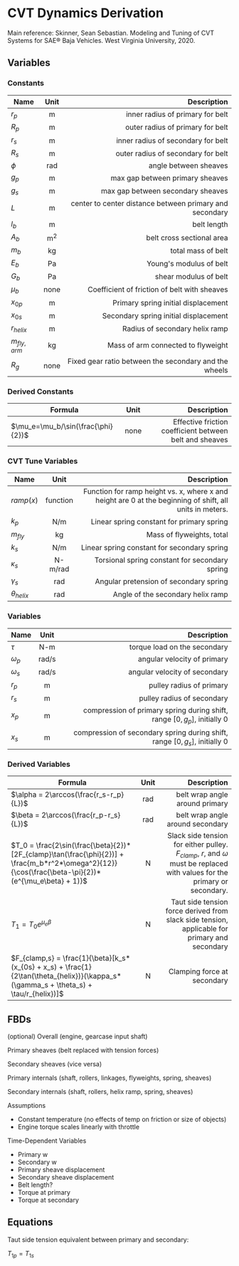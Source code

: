 # CVT Dynamics Derivation

Main reference: Skinner, Sean Sebastian. Modeling and Tuning of CVT Systems for SAE® Baja Vehicles. West Virginia University, 2020.

## Variables

### Constants
Name|Unit|Description
---|:---:|---:
$r_p$     | m    | inner radius of primary for belt
$R_p$     | m    | outer radius of primary for belt
$r_s$     | m    | inner radius of secondary for belt
$R_s$     | m    | outer radius of secondary for belt
$\phi$    | rad  | angle between sheaves
$g_p$     | m    | max gap between primary sheaves
$g_s$     | m    | max gap between secondary sheaves
$L$       | m    | center to center distance between primary and secondary
$l_b$     | m    | belt length
$A_b$     | m<sup>2</sup> | belt cross sectional area
$m_b$     | kg   | total mass of belt
$E_b$     | Pa   | Young's modulus of belt
$G_b$     | Pa   | shear modulus of belt
$\mu_b$   | none | Coefficient of friction of belt with sheaves
$x_{0p}$ | m    | Primary spring initial displacement
$x_{0s}$ | m    | Secondary spring initial displacement
$r_{helix}$ | m  | Radius of secondary helix ramp
$m_{fly,arm}$ | kg | Mass of arm connected to flyweight
$R_g$     | none | Fixed gear ratio between the secondary and the wheels

### Derived Constants
Formula|Unit|Description
---|:---:|---:
$\mu_e=\mu_b/\sin(\frac{\phi}{2})$ | none | Effective friction coefficient between belt and sheaves


### CVT Tune Variables
Name|Unit|Description
---|:---:|---:
$ramp(x)$ | function | Function for ramp height vs. x, where x and height are 0 at the beginning of shift, all units in meters.
$k_p$     | N/m  | Linear spring constant for primary spring
$m_{fly}$ | kg   | Mass of flyweights, total
$k_s$     | N/m  | Linear spring constant for secondary spring
$\kappa_s$  | N-m/rad | Torsional spring constant for secondary spring
$\gamma_s$ | rad  | Angular pretension of secondary spring
$\theta_{helix}$ | rad | Angle of the secondary helix ramp

### Variables
Name|Unit|Description
---|:---:|---:
$\tau$ | N-m | torque load on the secondary
$\omega_p$ | rad/s | angular velocity of primary
$\omega_s$ | rad/s | angular velocity of secondary
$r_p$ | m | pulley radius of primary
$r_s$ | m | pulley radius of secondary
$x_p$ | m | compression of primary spring during shift, range $[0,g_p]$, initially 0
$x_s$ | m | compression of secondary spring during shift, range $[0,g_s]$, initially 0


### Derived Variables
Formula|Unit|Description
---|:---:|---:
$\alpha = 2\arccos(\frac{r_s-r_p}{L})$ | rad | belt wrap angle around primary
$\beta = 2\arccos(\frac{r_p-r_s}{L})$  | rad | belt wrap angle around secondary
$T_0 = \frac{2\sin(\frac{\beta}{2})*[2F_{clamp}\tan(\frac{\phi}{2})] + \frac{m_b*r^2*\omega^2}{12}}{\cos(\frac{\beta-\pi}{2})*(e^{\mu_e\beta} + 1)}$ | N | Slack side tension for either pulley. $F_{clamp}$, $r$, and $\omega$ must be replaced with values for the primary or secondary.
$T_1 = T_0 e^{\mu_e\beta}$ | N | Taut side tension force derived from slack side tension, applicable for primary and secondary
$F_{clamp,s} = \frac{1}{\beta}[k_s*(x_{0s} + x_s) + \frac{1}{2\tan(\theta_{helix})}(\kappa_s*(\gamma_s + \theta_s) + \tau/r_{helix})]$ | N | Clamping force at secondary

## FBDs
(optional) Overall (engine, gearcase input shaft)

Primary sheaves (belt replaced with tension forces)

Secondary sheaves (vice versa)

Primary internals (shaft, rollers, linkages, flyweights, spring, sheaves)

Secondary internals (shaft, rollers, helix ramp, spring, sheaves)


Assumptions
- Constant temperature (no effects of temp on friction or size of objects)
- Engine torque scales linearly with throttle

Time-Dependent Variables
- Primary w
- Secondary w
- Primary sheave displacement
- Secondary sheave displacement
- Belt length?
- Torque at primary
- Torque at secondary

## Equations

Taut side tension equivalent between primary and secondary:

$T_{1p} = T_{1s}$



